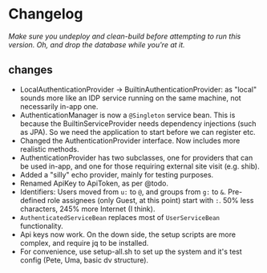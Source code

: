 # Changelog
_Make sure you undeploy and clean-build before attempting to run this version. Oh, and drop the database while you're at it._

## changes

* LocalAuthenticationProvider &rarr; BuiltinAuthenticationProvider: as "local" sounds more like an IDP service running on the same machine, not necessarily in-app one.
* AuthenticationManager is now a `@Singleton` service bean. This is because the BuiltinServiceProvider needs dependency injections (such as JPA). So we need the application to start before we can register etc.
* Changed the AuthenticationProvider interface. Now includes more realistic methods.
* AuthenticationProvider has two subclasses, one for providers that can be used in-app, and one for those requiring external site visit (e.g. shib).
* Added a "silly" echo provider, mainly for testing purposes.
* Renamed ApiKey to ApiToken, as per @todo.
* Identifiers: Users moved from `u:` to `@`, and groups from `g:` to `&`. Pre-defined role assignees (only Guest, at this point) start with `:`. 50% less characters, 245% more Internet (I think).
* `AuthenticatedServiceBean` replaces most of `UserServiceBean` functionality.
* Api keys now work. On the down side, the setup scripts are more complex, and require jq to be installed.
* For convenience, use setup-all.sh to set up the system and it's test config (Pete, Uma, basic dv structure).
